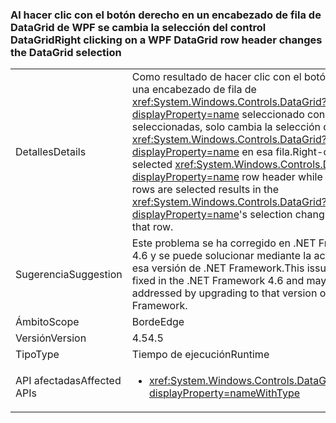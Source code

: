 ### <a name="right-clicking-on-a-wpf-datagrid-row-header-changes-the-datagrid-selection"></a><span data-ttu-id="74cd5-101">Al hacer clic con el botón derecho en un encabezado de fila de DataGrid de WPF se cambia la selección del control DataGrid</span><span class="sxs-lookup"><span data-stu-id="74cd5-101">Right clicking on a WPF DataGrid row header changes the DataGrid selection</span></span>

|   |   |
|---|---|
|<span data-ttu-id="74cd5-102">Detalles</span><span class="sxs-lookup"><span data-stu-id="74cd5-102">Details</span></span>|<span data-ttu-id="74cd5-103">Como resultado de hacer clic con el botón derecho en una encabezado de fila de <xref:System.Windows.Controls.DataGrid?displayProperty=name> seleccionado con varias filas seleccionadas, solo cambia la selección de <xref:System.Windows.Controls.DataGrid?displayProperty=name> en esa fila.</span><span class="sxs-lookup"><span data-stu-id="74cd5-103">Right-clicking a selected <xref:System.Windows.Controls.DataGrid?displayProperty=name> row header while multiple rows are selected results in the <xref:System.Windows.Controls.DataGrid?displayProperty=name>'s selection changing to only that row.</span></span>|
|<span data-ttu-id="74cd5-104">Sugerencia</span><span class="sxs-lookup"><span data-stu-id="74cd5-104">Suggestion</span></span>|<span data-ttu-id="74cd5-105">Este problema se ha corregido en .NET Framework 4.6 y se puede solucionar mediante la actualización a esa versión de .NET Framework.</span><span class="sxs-lookup"><span data-stu-id="74cd5-105">This issue has been fixed in the .NET Framework 4.6 and may be addressed by upgrading to that version of the .NET Framework.</span></span>|
|<span data-ttu-id="74cd5-106">Ámbito</span><span class="sxs-lookup"><span data-stu-id="74cd5-106">Scope</span></span>|<span data-ttu-id="74cd5-107">Borde</span><span class="sxs-lookup"><span data-stu-id="74cd5-107">Edge</span></span>|
|<span data-ttu-id="74cd5-108">Versión</span><span class="sxs-lookup"><span data-stu-id="74cd5-108">Version</span></span>|<span data-ttu-id="74cd5-109">4.5</span><span class="sxs-lookup"><span data-stu-id="74cd5-109">4.5</span></span>|
|<span data-ttu-id="74cd5-110">Tipo</span><span class="sxs-lookup"><span data-stu-id="74cd5-110">Type</span></span>|<span data-ttu-id="74cd5-111">Tiempo de ejecución</span><span class="sxs-lookup"><span data-stu-id="74cd5-111">Runtime</span></span>|
|<span data-ttu-id="74cd5-112">API afectadas</span><span class="sxs-lookup"><span data-stu-id="74cd5-112">Affected APIs</span></span>|<ul><li><xref:System.Windows.Controls.DataGrid.%23ctor?displayProperty=nameWithType></li></ul>|

